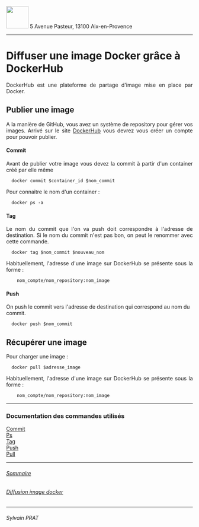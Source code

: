 <img style="height: 60px;" src="http://www.lpl-aix.fr/wp-content/uploads/2018/04/LPL_240_180.jpg" />
5 Avenue Pasteur, 13100 Aix-en-Provence

***

#  Diffuser une image Docker grâce à DockerHub

<p style='text-align: justify'>
DockerHub est une plateforme de partage d'image mise en place par Docker.
</p>

## Publier une image

<p style='text-align: justify'>
A la manière de GitHub, vous avez un système de repository pour gérer vos images. Arrivé sur le site <a href="https://hub.docker.com/">DockerHub</a> vous devrez vous créer un compte pour pouvoir publier.
</p>

#### Commit
<p style='text-align: justify'>
Avant de publier votre image vous devez la commit à partir d'un container créé par elle même
</p>

``` shell
  docker commit $container_id $nom_commit
```
<p style='text-align: justify'>
Pour connaitre le nom d'un container :
</p>

``` shell
  docker ps -a
```

#### Tag

<p style='text-align: justify'>
Le nom du commit que l'on va push doit correspondre à l'adresse de destination. Si le nom du commit n'est pas bon, on peut le renommer avec cette commande.
</p>

``` shell
  docker tag $nom_commit $nouveau_nom
```

<p style='text-align: justify'>
Habituellement, l'adresse d'une image sur DockerHub se présente sous la forme :
</p>

``` text
    nom_compte/nom_repository:nom_image
```

#### Push

On push le commit vers l'adresse de destination qui correspond au nom du commit.

``` shell
  docker push $nom_commit
```


## Récupérer une image

<p style='text-align: justify'>
Pour charger une image :
</p>

``` shell
  docker pull $adresse_image
```

<p style='text-align: justify'>
Habituellement, l'adresse d'une image sur DockerHub se présente sous la forme :
</p>

``` text
    nom_compte/nom_repository:nom_image
```

---
### Documentation des commandes utilisés


<a href="https://docs.docker.com/engine/reference/commandline/commit/">Commit</a><br>
<a href="https://docs.docker.com/engine/reference/commandline/ps/">Ps</a><br>
<a href="https://docs.docker.com/engine/reference/commandline/tag/">Tag</a><br>
<a href="https://docs.docker.com/engine/reference/commandline/push/">Push</a><br>
<a href="https://docs.docker.com/engine/reference/commandline/pull/">Pull</a><br>



---

###### <a href="https://github.com/sylvain-prat/DocDocker/blob/master/README.md">Sommaire</a>
###### <a href="https://github.com/sylvain-prat/DocDocker/blob/master/Diffusion_Image_Docker/Diffusion_Image_Docker.md">Diffusion image docker</a>

---
###### Sylvain PRAT
